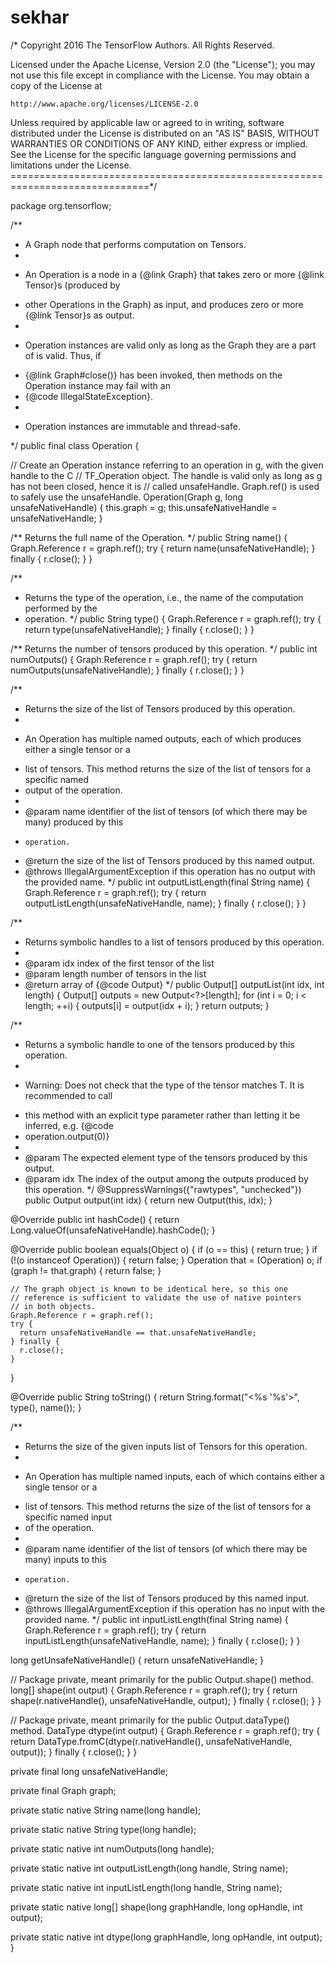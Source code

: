 # sekhar
/* Copyright 2016 The TensorFlow Authors. All Rights Reserved.

Licensed under the Apache License, Version 2.0 (the "License");
you may not use this file except in compliance with the License.
You may obtain a copy of the License at

    http://www.apache.org/licenses/LICENSE-2.0

Unless required by applicable law or agreed to in writing, software
distributed under the License is distributed on an "AS IS" BASIS,
WITHOUT WARRANTIES OR CONDITIONS OF ANY KIND, either express or implied.
See the License for the specific language governing permissions and
limitations under the License.
==============================================================================*/

package org.tensorflow;

/**
 * A Graph node that performs computation on Tensors.
 *
 * <p>An Operation is a node in a {@link Graph} that takes zero or more {@link Tensor}s (produced by
 * other Operations in the Graph) as input, and produces zero or more {@link Tensor}s as output.
 *
 * <p>Operation instances are valid only as long as the Graph they are a part of is valid. Thus, if
 * {@link Graph#close()} has been invoked, then methods on the Operation instance may fail with an
 * {@code IllegalStateException}.
 *
 * <p>Operation instances are immutable and thread-safe.
 */
public final class Operation {

  // Create an Operation instance referring to an operation in g, with the given handle to the C
  // TF_Operation object.  The handle is valid only as long as g has not been closed, hence it is
  // called unsafeHandle.  Graph.ref() is used to safely use the unsafeHandle.
  Operation(Graph g, long unsafeNativeHandle) {
    this.graph = g;
    this.unsafeNativeHandle = unsafeNativeHandle;
  }

  /** Returns the full name of the Operation. */
  public String name() {
    Graph.Reference r = graph.ref();
    try {
      return name(unsafeNativeHandle);
    } finally {
      r.close();
    }
  }

  /**
   * Returns the type of the operation, i.e., the name of the computation performed by the
   * operation.
   */
  public String type() {
    Graph.Reference r = graph.ref();
    try {
      return type(unsafeNativeHandle);
    } finally {
      r.close();
    }
  }

  /** Returns the number of tensors produced by this operation. */
  public int numOutputs() {
    Graph.Reference r = graph.ref();
    try {
      return numOutputs(unsafeNativeHandle);
    } finally {
      r.close();
    }
  }

  /**
   * Returns the size of the list of Tensors produced by this operation.
   *
   * <p>An Operation has multiple named outputs, each of which produces either a single tensor or a
   * list of tensors. This method returns the size of the list of tensors for a specific named
   * output of the operation.
   *
   * @param name identifier of the list of tensors (of which there may be many) produced by this
   *     operation.
   * @return the size of the list of Tensors produced by this named output.
   * @throws IllegalArgumentException if this operation has no output with the provided name.
   */
  public int outputListLength(final String name) {
    Graph.Reference r = graph.ref();
    try {
      return outputListLength(unsafeNativeHandle, name);
    } finally {
      r.close();
    }
  }

  /**
   * Returns symbolic handles to a list of tensors produced by this operation.
   *
   * @param idx index of the first tensor of the list
   * @param length number of tensors in the list
   * @return array of {@code Output}
   */
  public Output<?>[] outputList(int idx, int length) {
    Output<?>[] outputs = new Output<?>[length];
    for (int i = 0; i < length; ++i) {
      outputs[i] = output(idx + i);
    }
    return outputs;
  }

  /**
   * Returns a symbolic handle to one of the tensors produced by this operation.
   *
   * <p>Warning: Does not check that the type of the tensor matches T. It is recommended to call
   * this method with an explicit type parameter rather than letting it be inferred, e.g. {@code
   * operation.<Integer>output(0)}
   *
   * @param <T> The expected element type of the tensors produced by this output.
   * @param idx The index of the output among the outputs produced by this operation.
   */
  @SuppressWarnings({"rawtypes", "unchecked"})
  public <T> Output<T> output(int idx) {
    return new Output(this, idx);
  }

  @Override
  public int hashCode() {
    return Long.valueOf(unsafeNativeHandle).hashCode();
  }

  @Override
  public boolean equals(Object o) {
    if (o == this) {
      return true;
    }
    if (!(o instanceof Operation)) {
      return false;
    }
    Operation that = (Operation) o;
    if (graph != that.graph) {
      return false;
    }

    // The graph object is known to be identical here, so this one
    // reference is sufficient to validate the use of native pointers
    // in both objects.
    Graph.Reference r = graph.ref();
    try {
      return unsafeNativeHandle == that.unsafeNativeHandle;
    } finally {
      r.close();
    }
  }

  @Override
  public String toString() {
    return String.format("<%s '%s'>", type(), name());
  }

  /**
   * Returns the size of the given inputs list of Tensors for this operation.
   *
   * <p>An Operation has multiple named inputs, each of which contains either a single tensor or a
   * list of tensors. This method returns the size of the list of tensors for a specific named input
   * of the operation.
   *
   * @param name identifier of the list of tensors (of which there may be many) inputs to this
   *     operation.
   * @return the size of the list of Tensors produced by this named input.
   * @throws IllegalArgumentException if this operation has no input with the provided name.
   */
  public int inputListLength(final String name) {
    Graph.Reference r = graph.ref();
    try {
      return inputListLength(unsafeNativeHandle, name);
    } finally {
      r.close();
    }
  }

  long getUnsafeNativeHandle() {
    return unsafeNativeHandle;
  }

  // Package private, meant primarily for the public Output.shape() method.
  long[] shape(int output) {
    Graph.Reference r = graph.ref();
    try {
      return shape(r.nativeHandle(), unsafeNativeHandle, output);
    } finally {
      r.close();
    }
  }

  // Package private, meant primarily for the public Output.dataType() method.
  DataType dtype(int output) {
    Graph.Reference r = graph.ref();
    try {
      return DataType.fromC(dtype(r.nativeHandle(), unsafeNativeHandle, output));
    } finally {
      r.close();
    }
  }

  private final long unsafeNativeHandle;

  private final Graph graph;

  private static native String name(long handle);

  private static native String type(long handle);

  private static native int numOutputs(long handle);

  private static native int outputListLength(long handle, String name);

  private static native int inputListLength(long handle, String name);

  private static native long[] shape(long graphHandle, long opHandle, int output);

  private static native int dtype(long graphHandle, long opHandle, int output);
}
